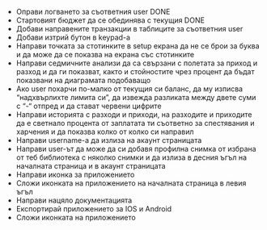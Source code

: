 * Оправи логването за съответния user DONE
* Стартовият бюджет да се обединява с текущия DONE
* Добави направените транзакции в таблиците за съответния user
* Добави изтрий бутон в keypad-а
* Направи точката за стотинките в setup екрана да не се брои за буква и да може да се показва на екрана със стотинките
* Направи седмичните анализи да са свързани с полетата за приход и разход и да ги показват, както и стойностите чрез процент да бъдат показвани на диаграмата подобаващо
* Ако user похарчи по-малко от текущия си баланс, да му изписва “надхвърлихте лимита си”, да извежда разликата между двете суми с “-“ отпред и да стават червени цифрите
* Направи историята с разходи и приходи, на разходите и приходите да е светнало процента от заплатата ти съответно за спестявания и харчения и да показва колко от колко си направил
* Направи username-а да излиза на акаунт страницата 
* Направи user-ът да може да си добавя профилна снимка от избрана от теб библиотека с няколко снимки и да излиза в десния ъгъл на началната страница и в акаунт страницата
* Направи иконка за приложението
* Сложи иконката на приложението на началната страница в левия ъгъл
* Направи нацяло документацията
* Експортирай приложението за IOS и Android
* Сложи иконката на приложението




    
